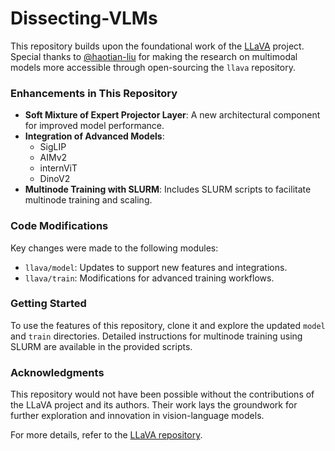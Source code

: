 # Dissecting-VLMs

This repository builds upon the foundational work of the [LLaVA](https://github.com/haotian-liu/llava) project. Special thanks to [@haotian-liu](https://github.com/haotian-liu) for making the research on multimodal models more accessible through open-sourcing the `llava` repository.

### Enhancements in This Repository

- **Soft Mixture of Expert Projector Layer**: A new architectural component for improved model performance.
- **Integration of Advanced Models**:
  - SigLIP
  - AIMv2
  - internViT
  - DinoV2
- **Multinode Training with SLURM**: Includes SLURM scripts to facilitate multinode training and scaling.

### Code Modifications

Key changes were made to the following modules:
- `llava/model`: Updates to support new features and integrations.
- `llava/train`: Modifications for advanced training workflows.

### Getting Started

To use the features of this repository, clone it and explore the updated `model` and `train` directories. Detailed instructions for multinode training using SLURM are available in the provided scripts.

### Acknowledgments

This repository would not have been possible without the contributions of the LLaVA project and its authors. Their work lays the groundwork for further exploration and innovation in vision-language models.

For more details, refer to the [LLaVA repository](https://github.com/haotian-liu/llava). 
